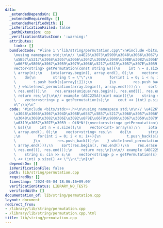 ```yaml
---
data:
  _extendedDependsOn: []
  _extendedRequiredBy: []
  _extendedVerifiedWith: []
  _isVerificationFailed: false
  _pathExtension: cpp
  _verificationStatusIcon: ':warning:'
  attributes:
    links: []
  bundledCode: "#line 1 \"lib/string/permutation.cpp\"\n#include <bits/stdc++.h>\n\
    \nusing namespace std;\n\n// \u4E26\u3073\u5909\u3048\u3066\u3067\u304D\u308B\u6587\
    \u5B57\u5217\u3068\u3057\u3066\u3042\u308A\u3048\u308B\u3082\u306E\u3092\u8F9E\
    \u66F8\u9806\u3067\u3059\u3079\u3066\u5217\u6319\u3057\u307E\u3059 : O(N*N!)\n\
    vector<string> getPermutation(const string &s){\n    int n = s.size();\n    vector<int>\
    \ array(n);\n    iota(array.begin(), array.end(), 0);\n    vector<string> res;\n\
    \    do{\n        string t = \"\";\n        for(int i = 0; i < n; i++){\n    \
    \        t.push_back(s[array[i]]);\n        }\n        res.push_back(t);\n   \
    \ } while(next_permutation(array.begin(), array.end()));\n    sort(res.begin(),\
    \ res.end());\n    res.erase(unique(res.begin(), res.end()), res.end());\n   \
    \ return res;\n}\n\n// example (ABC225A)\nint main(){\n    string s; cin >> s;\n\
    \    vector<string> p = getPermutation(s);\n    cout << (int) p.size() << \"\\\
    n\";\n}\n"
  code: "#include <bits/stdc++.h>\n\nusing namespace std;\n\n// \u4E26\u3073\u5909\
    \u3048\u3066\u3067\u304D\u308B\u6587\u5B57\u5217\u3068\u3057\u3066\u3042\u308A\
    \u3048\u308B\u3082\u306E\u3092\u8F9E\u66F8\u9806\u3067\u3059\u3079\u3066\u5217\
    \u6319\u3057\u307E\u3059 : O(N*N!)\nvector<string> getPermutation(const string\
    \ &s){\n    int n = s.size();\n    vector<int> array(n);\n    iota(array.begin(),\
    \ array.end(), 0);\n    vector<string> res;\n    do{\n        string t = \"\"\
    ;\n        for(int i = 0; i < n; i++){\n            t.push_back(s[array[i]]);\n\
    \        }\n        res.push_back(t);\n    } while(next_permutation(array.begin(),\
    \ array.end()));\n    sort(res.begin(), res.end());\n    res.erase(unique(res.begin(),\
    \ res.end()), res.end());\n    return res;\n}\n\n// example (ABC225A)\nint main(){\n\
    \    string s; cin >> s;\n    vector<string> p = getPermutation(s);\n    cout\
    \ << (int) p.size() << \"\\n\";\n}\n"
  dependsOn: []
  isVerificationFile: false
  path: lib/string/permutation.cpp
  requiredBy: []
  timestamp: '2024-05-04 18:06:16+09:00'
  verificationStatus: LIBRARY_NO_TESTS
  verifiedWith: []
documentation_of: lib/string/permutation.cpp
layout: document
redirect_from:
- /library/lib/string/permutation.cpp
- /library/lib/string/permutation.cpp.html
title: lib/string/permutation.cpp
---
```

